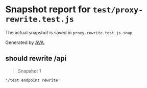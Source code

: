 # Snapshot report for `test/proxy-rewrite.test.js`

The actual snapshot is saved in `proxy-rewrite.test.js.snap`.

Generated by [AVA](https://ava.li).

## should rewrite /api

> Snapshot 1

    '/test endpoint rewrite'

